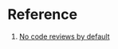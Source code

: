 # Reference

1. [No code reviews by default](https://raycast.com/blog/no-code-reviews-by-default/)

